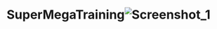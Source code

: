 # SuperMegaTraining![Screenshot_1](https://github.com/user-attachments/assets/e04cea02-6c0d-4317-848f-f2e4dd8a0c18)
